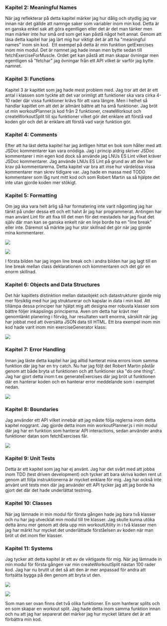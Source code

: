 ### Kapitel 2: Meaningful Names

När jag reflekterar på detta kapitel märker jag hur dålig och otydlig jag var innan när det gällde att namnge saker som variabler inom min kod. Detta är en ganska enkel sak att göra egentligen eller det är det man tänker men man märker inte hur små ord som get kan påstå något helt annat. Genom att läsa detta kapitel har jag lärt mig hur viktigt det är att ha "meaningful names" inom sin kod.  Ett exempel på detta är min funktion getExercises inom min modul. Det är namnet jag hade innan men bytte sedan till fetchExerciseForMuscle. Ordet get kan påstå att man skapar övningar men egentligen så "fetchar" jag övningar från ett API vilket är varför jag bytte namnet.

### Kapitel 3: Functions

Kapitel 3 är kapitlet som jag hade mest problem med. Jag tror att det är ett antal i klassen som tyckte att det var orimligt att funktioner ska vara cirka 4-10 rader där vissa funktioner krävs för att vara längre. Men i helhet så handlar kapitlet om att det är allmänt bättre att ha små funktioner. Jag bröt ut min workoutPlanner.js kod från 2 funktioner, createWorkout och createWorkoutSplit till sju funktioner vilket gör det enklare att förstå vad koden gör och det är enklare att förstå vad varje funktion gör.  

### Kapitel 4: Comments

Efter att ha läst detta kapitel har jag äntligen hittat en bok som håller med att JSDoc kommentarer kan vara onödiga. Jag i princip aldrig skriver JSDoc kommentarer i min egen kod dock så använde jag LNUs ES Lint vilket kräver JSDoc kommentarer. Jag använde LNUs ES Lint på grund av att den har krav på kommentarerna. Detta kapitel var bra att inse hur värdelösa vissa kommentarer man skrev tidigare var. Jag hade en massa med TODO kommentarer som låg runt mitt kod och som Robert Martin sa så hjälpte det inte utan gjorde koden mer stökigt. 

### Kapitel 5: Formatting

Om jag ska vara helt ärlig så har formatering inte varit någonting jag har tänkt på under dessa ett och ett halvt år jag har programmerat. Antingen har man använt Lint för att fixa till det men för det mestadels har jag fixat det själv där man kan se ganska enkelt när en linje borde ha en "line break" eller inte. Däremot så märkte jag hur stor skillnad det gör när jag gjorde mina kommentarer. 

![](https://lh7-rt.googleusercontent.com/docsz/AD_4nXddxIfyWuIKUBnl432EHyM7vuzmMjb_vuHBG58VxRQyJjxM503Dvo3k-MMlZP8CqsSHheRR-qlbmXlwUp0bPFzunMESHbEEPSPL1IdBaavFHEFZfxc0KMXaxCPnKkSc0mxj3usjzhWn-tVYTng0htG9hMvg?key=ICmaExCFdCpmANDz019PqA)

![](https://lh7-rt.googleusercontent.com/docsz/AD_4nXefPJ_4omsV_KstO1BlAo1CFi6UgPrHuaMpNZRnD6hoLS87qnWz_IG_WToIW_ALR0019OMbYw44m4LF-02r6mU-YOLXCKAaknPQlO_M9bL42SbtxFS1TBIJgwETaYq1MGOtzkYCU62AxUAtGfcczqALTKk?key=ICmaExCFdCpmANDz019PqA)

I första bilden har jag ingen line break och i andra bilden har jag lagt till en line break mellan class deklarationen och kommentaren och det gör en enorm skillnad. 

### Kapitel 6: Objects and Data Structures

Det här kapitlets distinktion mellan dataobjekt och datastrukturer gjorde mig mer försiktig med hur jag strukturerar och kapslar in data i min kod. Att tillämpa dessa principer har hjälpt mig att designa mer robusta klasser som bättre följer inkapslings principerna. Även om detta har krävt mer genomtänkt planering i förväg, har resultaten varit enorma, särskilt när jag har jobbat med att översätta JSON data till HTML. Ett bra exempel inom min kod hade varit inom min exerciseGenerator klass: 

![](https://lh7-rt.googleusercontent.com/docsz/AD_4nXd-J64ky26bY2c01DehIq_ilAGvBliK-YW7pQcgzhX5zXQHF0pshgrT-b8O3OI5iCypxSEmqyM7_9oghl_MGgK5f_6r65YkAEJxI1cn9V27iqbHbilnSj1GDkA7mMW5DwjtV3kY775Lnlu6-8nsj7J3coY?key=ICmaExCFdCpmANDz019PqA)

### Kapitel 7: Error Handling

Innan jag läste detta kapitel har jag alltid hanterat mina errors inom samma funktion där jag har en try catch. Nu har jag följt det Robert Martin påstår genom att både bryta ut funktionen och att funktioner ska "do one thing". Jag har gjort detta inom t.ex generateExercises där jag bröt ut funktionen där en hanterar koden och en hanterar error meddelande som i exemplet nedan. 

![](https://lh7-rt.googleusercontent.com/docsz/AD_4nXczjklw-n5V3tQPtE_qNVZMqLRxsX58lHTyOrjRyIMVDhafIh3IsfsqFC8h_F7V4gYXWk1TKa05LukXPZTq6xAnOeO5y7v29qlPapnSC_Vr9pw7MOiHnz62qDwVFKlhn1dt_2FC0DrHITm2H3kXC0BR84ED?key=ICmaExCFdCpmANDz019PqA)

### Kapitel 8: Boundaries

Jag använder ett API vilket innebär att jag måste följa reglerna inom detta kapitel noggrant. Jag gjorde detta inom min workoutPlanner.js i min modul där jag har en funktion som hanterar API interactions, sedan använder andra funktioner datan som fetchExercises får. 

![](https://lh7-rt.googleusercontent.com/docsz/AD_4nXe_InhchAOiJL0MU9D0bczXBdemvWOySnA-2U8az0zmJxAhKG13qWvqQ4lXDlatTAbSO_2ddAIlU8845D0eJuAw1hdx_HC7j-mdQvv1T780eC-MZpcckGFzRFPI-A5Qwutlz4xL-1KN6fV4ChHL0_e5mrmn?key=ICmaExCFdCpmANDz019PqA)

### Kapitel 9: Unit Tests

Detta är ett kapitel som jag har ej använt. Jag har det svårt med att jobba inom TDD (test driven development) och tycker att bara skriva koden rent ut genom att följa instruktionerna är mycket enklare för mig. Jag har också inte använt unit tests men där jag använder ett API tycker jag att jag borde ha gjort det där det hade underlättat testning. 

### Kapitel 10: Classes

När jag lämnade in min modul för första gången hade jag bara två klasser och nu har jag utvecklat min modul till tre klasser. Jag skulle kunna utöka detta ännu mer genom att dela upp min workoutUtility in i två klasser men jag har märkt hur mycket det underlättade förståelsen av koden när man bröt ut det inom fler klasser. 

### Kapitel 11: Systems

Jag tycker att detta kapitel är ett av de viktigaste för mig. När jag lämnade in min modul för första gången var min createWorkoutSplit nästan 100 rader kod. Jag har nu brutit ut det så att den är mer anpassad för andra att fortsätta bygga på den genom att bryta ut den. 

![](https://lh7-rt.googleusercontent.com/docsz/AD_4nXdGwZ7lfmwHtmW-sWUQQFLqD1gMYE5VCNKXNT4oFccAv_nuuX-GJaZL1Mt_hTpwPkyRjhqeWnRCfe_dyyIS_OYYyy-XiuZhDIBzfo1C-GYgX3uz_SjiCEig2D-dWuOk8GVbJb0Mg4tMr0PkyDjMLvgwOlyf?key=ICmaExCFdCpmANDz019PqA)

![](https://lh7-rt.googleusercontent.com/docsz/AD_4nXeJXTAF_ZKSfLRlx0nSaM6H8eLucZtpCV4U89KwSUDV92deeUE4ECEUPGTmUbEB41RMVLrQN8biDwG_qhbQOd1ehK93k6_uoa6EETyrCYPNv2LJDHlfa2HSueVqlD-cJn9ETEHWg93EmECu0GYnjl9V_8Wo?key=ICmaExCFdCpmANDz019PqA)

Som man ser ovan finns det två olika funktioner. En som hanterar splits och en som skapar en workout split. Jag hade detta inom samma funktion innan och nu att jag har separerat det märker jag hur mycket lättare det är att förbättra min kod.
